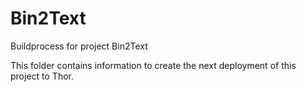 # Bin2Text

Buildprocess for project Bin2Text

This folder contains information to create the next deployment of this project to Thor.